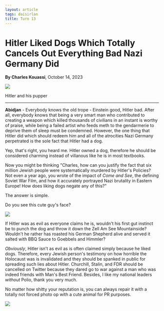 ```yaml
---
layout: article
tags: daisirlan
title: Turn 13
---
```


# Hitler Liked Dogs Which Totally Cancels Out Everything Bad Nazi Germany Did

**By Charles Kouassi**, October 14, 2023

<div class="main-image-container">
    <img src = "../../../assets/images/Turn_13_Daisirlan_Image_1.JPG" id="container-image">
    <p id="image-caption">Hitler and his pupper</p>
</div>

---

**Abidjan** - Everybody knows the old trope - Einstein good, Hitler bad. After all, everybody knows that being a very smart man who contributed to creating a weapon which killed thousands of civilians in an instant is worthy of praise, while being a failed artist who feeds meth to the gendarmerie to deprive them of sleep must be condemned. However, the one thing that Hitler did which should redeem him and all of the atrocities Nazi Germany perpetrated is the sole fact that Hitler had a dog.

Yep, that's right, you heard me. Hitler owned a dog, therefore he should be considered charming instead of villanous like he is in most textbooks.

Now you might be thinking "Charles, how can you justify the fact that six million Jewish people were systematically murdered by Hitler's Policies? Not even a year ago, you wrote of the impact of *Come and See*, the defining Soviet War Film, and how it accurately portrayed Nazi brutality in Eastern Europe! How does liking dogs negate any of this?"

The answer is simple.

Do you see this cute guy's face?

<div class="secondary-image-container">
    <img src = "../../../assets/images/Turn_13_Daisirlan_Image_2.JPG" class="body-image">
</div>

If Hitler was as evil as everyone claims he is, wouldn't his first gut instinct be to punch the dog and throw it down the Zell Am See Mountainside? Wouldn't he rather has roasted his German Shepherd alive and served it salted with BBQ Sauce to Goebbels and Himmler?

*Obviously*, Hitler isn't as evil as is often claimed simply because he liked dogs. Therefore, every Jewish person's testimony on how horrible the Holocaust was is invalidated and they should be spanked in public for spreading such lies about Hitler. Churchill, Stalin, and FDR should be cancelled on Twitter because they dared go to war against a man who was indeed friends with Man's Best Friend. Besides, I like my national leaders *without* Polio, thank you very much. 

No matter how shitty your reputation is, you can always repair it with a totally not forced photo op with a cute animal for PR purposes. 

<div class="secondary-image-container">
    <img src = "../../../assets/images/Turn_13_Daisirlan_Image_3.JPG" class="body-image">
</div>

